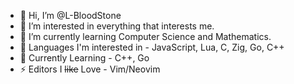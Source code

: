 - 👋 Hi, I’m @L-BloodStone
- 👀 I’m interested in everything that interests me.
- 🌱 I’m currently learning Computer Science and Mathematics.
- 🐼 Languages I'm interested in - JavaScript, Lua, C, Zig, Go, C++
- 🦥 Currently Learning - C++, Go
- ⚡ Editors I ~~like~~ Love - Vim/Neovim

